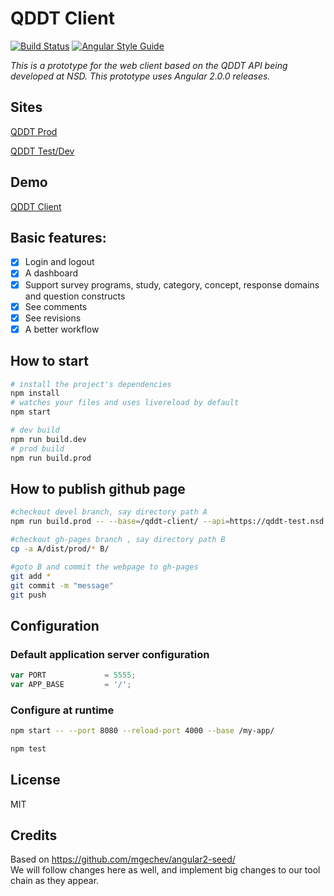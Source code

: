 # QDDT Client

[![Build Status](https://travis-ci.org/DASISH/qddt-client.svg?branch=devel)](https://travis-ci.org/DASISH/qddt-client)
[![Angular Style Guide](https://mgechev.github.io/angular2-style-guide/images/badge.svg)](https://angular.io/styleguide)

*This is a prototype for the web client based on the QDDT API being developed at NSD. This prototype uses Angular 2.0.0 releases.*

## Sites

[QDDT Prod](https://qddt.nsd.no)

[QDDT Test/Dev](http://qddt-test.nsd.no)

## Demo

[QDDT Client](http://dasish.github.io/qddt-client/)

## Basic features:

- [x] Login and logout
- [x] A dashboard
- [x] Support survey programs, study, category, concept, response domains and question constructs
- [x] See comments
- [x] See revisions
- [x] A better workflow

## How to start

```bash
# install the project's dependencies
npm install
# watches your files and uses livereload by default
npm start

# dev build
npm run build.dev
# prod build
npm run build.prod
```
## How to publish github page
```bash
#checkout devel branch, say directory path A
npm run build.prod -- --base=/qddt-client/ --api=https://qddt-test.nsd.no/api/

#checkout gh-pages branch , say directory path B
cp -a A/dist/prod/* B/

#goto B and commit the webpage to gh-pages
git add *
git commit -m "message"
git push
```

## Configuration

### Default application server configuration

```javascript
var PORT             = 5555;
var APP_BASE         = '/';
```

### Configure at runtime

```bash
npm start -- --port 8080 --reload-port 4000 --base /my-app/
```
```bash
npm test
```

## License

MIT

## Credits

Based on https://github.com/mgechev/angular2-seed/  
We will follow changes here as well, and implement big changes to our tool chain as they appear.
